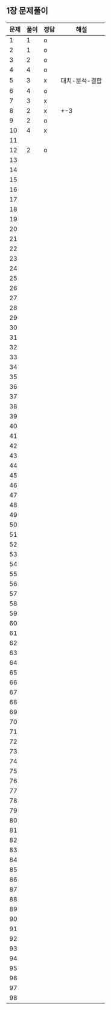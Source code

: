 ## 1장 문제풀이

문제|풀이|정답|해설
---|---|---|---|
1|1|o|
2|1|o|
3|2|o|
4|4|o|
5|3|x|대치-분석-결합
6|4|o|
7|3|x|
8|2|x|+-3
9|2|o|
10|4|x|
11|||
12|2|o|
13|||
14|||
15|||
16|||
17|||
18|||
19|||
20|||
21|||
22|||
23|||
24|||
25|||
26|||
27|||
28|||
29|||
30|||
31|||
32|||
33|||
34|||
35|||
36|||
37|||
38|||
39|||
40|||
41|||
42|||
43|||
44|||
45|||
46|||
47|||
48|||
49|||
50|||
51|||
52|||
53|||
54|||
55|||
56|||
57|||
58|||
59|||
60|||
61|||
62|||
63|||
64|||
65|||
66|||
67|||
68|||
69|||
70|||
71|||
72|||
73|||
74|||
75|||
76|||
77|||
78|||
79|||
80|||
81|||
82|||
83|||
84|||
85|||
86|||
87|||
88|||
89|||
90|||
91|||
92|||
93|||
94|||
95|||
96|||
97|||
98|||
